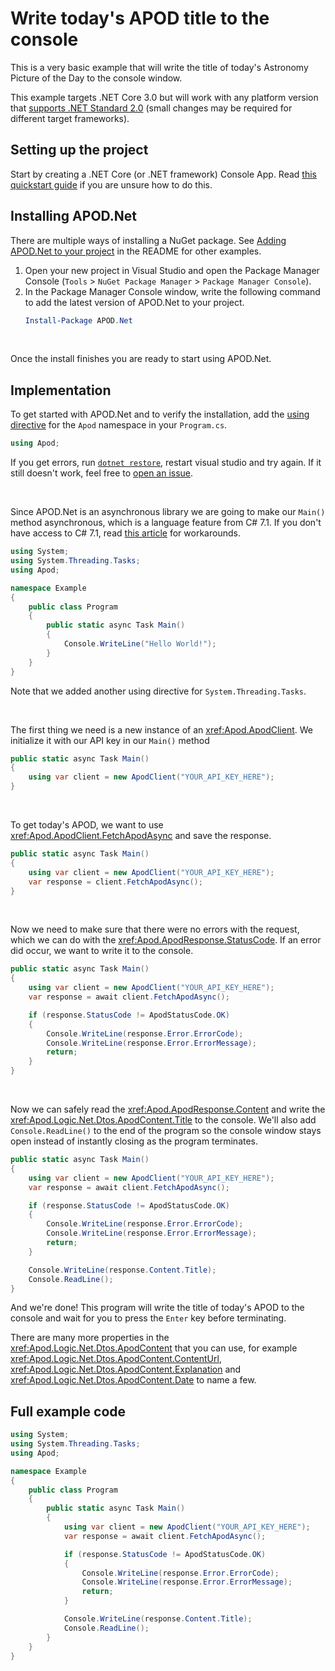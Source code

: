 # Write today's APOD title to the console
This is a very basic example that will write the title of today's Astronomy Picture of the Day to the console window. 

This example targets .NET Core 3.0 but will work with any platform version that [supports .NET Standard 2.0](https://docs.microsoft.com/en-us/dotnet/standard/net-standard) (small changes may be required for different target frameworks).

## Setting up the project
Start by creating a .NET Core (or .NET framework) Console App.
Read [this quickstart guide](https://docs.microsoft.com/en-us/visualstudio/ide/quickstart-csharp-console?view=vs-2019) if you are unsure how to do this.

## Installing APOD.Net
There are multiple ways of installing a NuGet package. 
See [Adding APOD.Net to your project](https://github.com/LeMorrow/APOD.Net#-adding-apodnet-to-your-project) in the README for other examples.

1. Open your new project in Visual Studio and open the Package Manager Console (`Tools` > `NuGet Package Manager` > `Package Manager Console`).
2. In the Package Manager Console window, write the following command to add the latest version of APOD.Net to your project.
    ```powershell
    Install-Package APOD.Net
    ```
<br>

Once the install finishes you are ready to start using APOD.Net.

## Implementation
To get started with APOD.Net and to verify the installation, add the [using directive](https://docs.microsoft.com/en-us/dotnet/csharp/language-reference/keywords/using-directive) for the `Apod` namespace in your `Program.cs`.
```cs
using Apod;
```
If you get errors, run [`dotnet restore`](https://docs.microsoft.com/en-us/dotnet/core/tools/dotnet-restore), restart visual studio and try again. If it still doesn't work, feel free to [open an issue](https://github.com/LeMorrow/APOD.Net/issues/new?assignees=LeMorrow&labels=bug&template=bug_report.md).

<br>

Since APOD.Net is an asynchronous library we are going to make our `Main()` method asynchronous, which is a language feature from C# 7.1. If you don't have access to C# 7.1, read [this article](https://docs.microsoft.com/en-us/dotnet/csharp/whats-new/csharp-7-1#async-main) for workarounds.
```cs
using System;
using System.Threading.Tasks;
using Apod;

namespace Example
{
    public class Program
    {
        public static async Task Main()
        {
            Console.WriteLine("Hello World!");
        }
    }
}
```
Note that we added another using directive for `System.Threading.Tasks`.

<br>

The first thing we need is a new instance of an <xref:Apod.ApodClient>. We initialize it with our API key in our `Main()` method
```cs
public static async Task Main()
{
    using var client = new ApodClient("YOUR_API_KEY_HERE");
}
```

<br>

To get today's APOD, we want to use <xref:Apod.ApodClient.FetchApodAsync> and save the response.

```cs
public static async Task Main()
{
    using var client = new ApodClient("YOUR_API_KEY_HERE");
    var response = client.FetchApodAsync();
}
```

<br>

Now we need to make sure that there were no errors with the request, which we can do with the <xref:Apod.ApodResponse.StatusCode>. If an error did occur, we want to write it to the console.
```cs
public static async Task Main()
{
    using var client = new ApodClient("YOUR_API_KEY_HERE");
    var response = await client.FetchApodAsync();

    if (response.StatusCode != ApodStatusCode.OK)
    {
        Console.WriteLine(response.Error.ErrorCode);
        Console.WriteLine(response.Error.ErrorMessage);
        return;
    }
}
```

<br>

Now we can safely read the <xref:Apod.ApodResponse.Content> and write the <xref:Apod.Logic.Net.Dtos.ApodContent.Title> to the console. We'll also add `Console.ReadLine()` to the end of the program so the console window stays open instead of instantly closing as the program terminates.
```cs
public static async Task Main()
{
    using var client = new ApodClient("YOUR_API_KEY_HERE");
    var response = await client.FetchApodAsync();

    if (response.StatusCode != ApodStatusCode.OK)
    {
        Console.WriteLine(response.Error.ErrorCode);
        Console.WriteLine(response.Error.ErrorMessage);
        return;
    }

    Console.WriteLine(response.Content.Title);
    Console.ReadLine();
}
```

And we're done! This program will write the title of today's APOD to the console and wait for you to press the `Enter` key before terminating.

There are many more properties in the <xref:Apod.Logic.Net.Dtos.ApodContent> that you can use, for example <xref:Apod.Logic.Net.Dtos.ApodContent.ContentUrl>, <xref:Apod.Logic.Net.Dtos.ApodContent.Explanation> and <xref:Apod.Logic.Net.Dtos.ApodContent.Date> to name a few.

## Full example code
```cs
using System;
using System.Threading.Tasks;
using Apod;

namespace Example
{
    public class Program
    {
        public static async Task Main()
        {
            using var client = new ApodClient("YOUR_API_KEY_HERE");
            var response = await client.FetchApodAsync();

            if (response.StatusCode != ApodStatusCode.OK)
            {
                Console.WriteLine(response.Error.ErrorCode);
                Console.WriteLine(response.Error.ErrorMessage);
                return;
            }

            Console.WriteLine(response.Content.Title);
            Console.ReadLine();
        }
    }
}

```